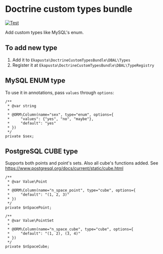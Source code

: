 # Doctrine custom types bundle

[![Test](https://github.com/ekapusta/doctrine-custom-types-bundle/actions/workflows/test.yaml/badge.svg)](https://github.com/ekapusta/doctrine-custom-types-bundle/actions/workflows/test.yaml)

Add custom types like MySQL's enum.

## To add new type

1. Add it to `Ekapusta\DoctrineCustomTypesBundle\DBAL\Types`
2. Register it at `Ekapusta\DoctrineCustomTypesBundle\DBAL\TypeRegistry`

## MySQL ENUM type

To use it in annotations, pass `values` through `options`:

    /**
     * @var string
     *
     * @ORM\Column(name="sex", type="enum", options={
     *     "values": {"yes", "no", "maybe"},
     *     "default": "yes"
     * })
     */
    private $sex;


## PostgreSQL CUBE type

Supports both points and point's sets. Also all cube's functions added.
See https://www.postgresql.org/docs/current/static/cube.html

    /**
     * @var Value\Point
     *
     * @ORM\Column(name="n_space_point", type="cube", options={
     *     "default": "(1, 2, 3)"
     * })
     */
    private $nSpacePoint;

    /**
     * @var Value\PointSet
     *
     * @ORM\Column(name="n_space_cube", type="cube", options={
     *     "default": "(1, 2), (3, 4)"
     * })
     */
    private $nSpaceCube;
